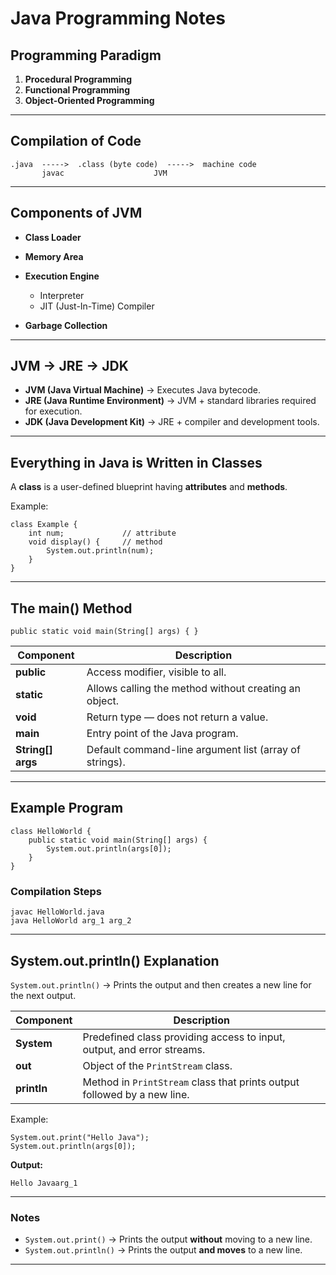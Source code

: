# Java Programming Notes

## Programming Paradigm

1. **Procedural Programming**
2. **Functional Programming**
3. **Object-Oriented Programming**

---

## Compilation of Code

```
.java  ----->  .class (byte code)  ----->  machine code
       javac                    JVM
```

---

## Components of JVM

* **Class Loader**
* **Memory Area**
* **Execution Engine**

  * Interpreter
  * JIT (Just-In-Time) Compiler
* **Garbage Collection**

---

## JVM → JRE → JDK

* **JVM (Java Virtual Machine)** → Executes Java bytecode.
* **JRE (Java Runtime Environment)** → JVM + standard libraries required for execution.
* **JDK (Java Development Kit)** → JRE + compiler and development tools.

---

## Everything in Java is Written in Classes

A **class** is a user-defined blueprint having **attributes** and **methods**.

Example:

```
class Example {
    int num;             // attribute
    void display() {     // method
        System.out.println(num);
    }
}
```

---

## The main() Method

```
public static void main(String[] args) { }
```

| Component         | Description                                            |
| ----------------- | ------------------------------------------------------ |
| **public**        | Access modifier, visible to all.                       |
| **static**        | Allows calling the method without creating an object.  |
| **void**          | Return type — does not return a value.                 |
| **main**          | Entry point of the Java program.                       |
| **String[] args** | Default command-line argument list (array of strings). |

---

## Example Program

```
class HelloWorld {
    public static void main(String[] args) {
        System.out.println(args[0]);
    }
}
```

### Compilation Steps

```
javac HelloWorld.java
java HelloWorld arg_1 arg_2
```

---

## System.out.println() Explanation

`System.out.println()` → Prints the output and then creates a new line for the next output.

| Component   | Description                                                              |
| ----------- | ------------------------------------------------------------------------ |
| **System**  | Predefined class providing access to input, output, and error streams.   |
| **out**     | Object of the `PrintStream` class.                                       |
| **println** | Method in `PrintStream` class that prints output followed by a new line. |

Example:

```
System.out.print("Hello Java");
System.out.println(args[0]);
```

**Output:**

```
Hello Javaarg_1
```

---

### Notes

* `System.out.print()` → Prints the output **without** moving to a new line.
* `System.out.println()` → Prints the output **and moves** to a new line.

---
